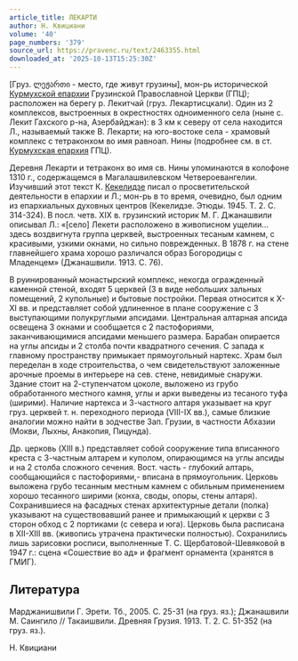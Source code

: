 ```yaml
---
article_title: ЛЕКАРТИ
author: Н. Квициани
volume: '40'
page_numbers: '379'
source_url: https://pravenc.ru/text/2463355.html
downloaded_at: '2025-10-13T15:25:30Z'
---
```


[Груз. ლეჟართი - место, где живут грузины], мон-рь исторической [Курмухской епархии](<https://pravenc.ru/text/Курмухской епархии.html>) Грузинской Православной Церкви (ГПЦ); расположен на берегу р. Лекитчай (груз. Лекартисцкали). Один из 2 комплексов, выстроенных в окрестностях одноименного села (ныне с. Лекит Гахского р-на, Азербайджан): в 3 км к северу от села находится Л., называемый также В. Лекарти; на юго-востоке села - храмовый комплекс с тетраконхом во имя равноап. Нины (подробнее см. в ст. [Курмухская епархия](<https://pravenc.ru/text/Курмухская епархия.html>) ГПЦ).

Деревня Лекарти и тетраконх во имя св. Нины упоминаются в колофоне 1310 г., содержащемся в Магалашвилевском Четвероевангелии. Изучивший этот текст К. [Кекелидзе](https://pravenc.ru/text/КЕКЕЛИДЗЕ.html) писал о просветительской деятельности в епархии и Л.; мон-рь в то время, очевидно, был одним из епархиальных духовных центров (Кекелидзе. Этюды. 1945. Т. 2. С. 314-324). В посл. четв. XIX в. грузинский историк М. Г. Джанашвили описывал Л.: «[село] Лекети расположено в живописном ущелии... здесь воздвигнута группа церквей, выстроенных тесаным камнем, с красивыми, узкими окнами, но сильно поврежденных. В 1878 г. на стене главнейшего храма хорошо различался образ Богородицы с Младенцем» (Джанашвили. 1913. С. 76).

В руинированный монастырский комплекс, некогда огражденный каменной стеной, входят 5 церквей (3 в виде небольших зальных помещений, 2 купольные) и бытовые постройки. Первая относится к X-XI вв. и представляет собой удлиненное в плане сооружение с 3 выступающими полукруглыми апсидами. Центральная алтарная апсида освещена 3 окнами и сообщается с 2 пастофориями, заканчивающимися апсидами меньшего размера. Барабан опирается на углы апсиды и 2 столба почти квадратного сечения. С запада к главному пространству примыкает прямоугольный нартекс. Храм был переделан в ходе строительства, о чем свидетельствуют заложенные арочные проемы в интерьере на сев. стене, невидимые снаружи. Здание стоит на 2-ступенчатом цоколе, выложено из грубо обработанного местного камня, углы и арки выведены из тесаного туфа (ширими). Наличие нартекса и 3-частного алтаря указывает на круг груз. церквей т. н. переходного периода (VIII-IX вв.), самые близкие аналогии можно найти в зодчестве Зап. Грузии, в частности Абхазии (Мокви, Лыхны, Анакопия, Пицунда).

Др. церковь (XIII в.) представляет собой сооружение типа вписанного креста с 3-частным алтарем и куполом, опирающимся на углы апсиды и на 2 столба сложного сечения. Вост. часть - глубокий алтарь, сообщающийся с пастофориями,- вписана в прямоугольник. Церковь выложена грубо тесанным местным камнем с обильным применением хорошо тесанного ширими (конха, своды, опоры, стены алтаря). Сохранившиеся на фасадных стенах архитектурные детали (полка) указывают на существовавший ранее и примыкающий к церкви с 3 сторон обход с 2 портиками (с севера и юга). Церковь была расписана в XII-XIII вв. (живопись утрачена практически полностью). Сохранились лишь зарисовки росписи, выполненные Т. С. Щербатовой-Шевяковой в 1947 г.: сцена «Сошествие во ад» и фрагмент орнамента (хранятся в ГМИГ).

## Литература

Марджанишвили Г. Эрети. Тб., 2005. С. 25-31 (на груз. яз.); Джанашвили М. Саингило // Такаишвили. Древняя Грузия. 1913. Т. 2. С. 51-352 (на груз. яз.).

Н. Квициани

